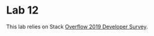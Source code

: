 # Lab 12 

This lab relies on Stack [Overflow 2019 Developer Survey](https://drive.google.com/open?id=1QOmVDpd8hcVYqqUXDXf68UMDWQZP0wQV).
